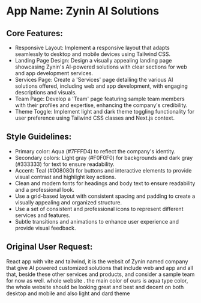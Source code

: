 # **App Name**: Zynin AI Solutions

## Core Features:

- Responsive Layout: Implement a responsive layout that adapts seamlessly to desktop and mobile devices using Tailwind CSS.
- Landing Page Design: Design a visually appealing landing page showcasing Zynin's AI-powered solutions with clear sections for web and app development services.
- Services Page: Create a 'Services' page detailing the various AI solutions offered, including web and app development, with engaging descriptions and visuals.
- Team Page: Develop a 'Team' page featuring sample team members with their profiles and expertise, enhancing the company's credibility.
- Theme Toggle: Implement light and dark theme toggling functionality for user preference using Tailwind CSS classes and Next.js context.

## Style Guidelines:

- Primary color: Aqua (#7FFFD4) to reflect the company's identity.
- Secondary colors: Light gray (#F0F0F0) for backgrounds and dark gray (#333333) for text to ensure readability.
- Accent: Teal (#008080) for buttons and interactive elements to provide visual contrast and highlight key actions.
- Clean and modern fonts for headings and body text to ensure readability and a professional look.
- Use a grid-based layout with consistent spacing and padding to create a visually appealing and organized structure.
- Use a set of consistent and professional icons to represent different services and features.
- Subtle transitions and animations to enhance user experience and provide visual feedback.

## Original User Request:
React app with vite and tailwind, 
it is the websit of Zynin named company that give AI powered customized solutions that include web and app and all that, beside these other services and products, and consider a sample team for now as well. whole website . the main color of ours is aqua type color, the whole website should be looking great and best and decent on both desktop and mobile and also light and dard theme
  